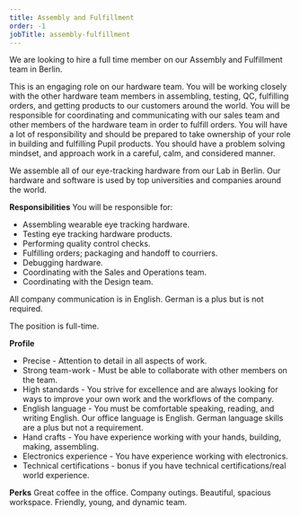 ```yaml
---
title: Assembly and Fulfillment
order: -1
jobTitle: assembly-fulfillment
---
```


We are looking to hire a full time member on our Assembly and Fulfillment team in Berlin.

This is an engaging role on our hardware team. You will be working closely with the other hardware team members in assembling, testing, QC, fulfilling orders, and getting products to our customers around the world. You will be responsible for coordinating and communicating with our sales team and other members of the hardware team in order to fulfill orders. You will have a lot of responsibility and should be prepared to take ownership of your role in building and fulfilling Pupil products. You should have a problem solving mindset, and approach work in a careful, calm, and considered manner.

We assemble all of our eye-tracking hardware from our Lab in Berlin. Our hardware and software is used by top universities and companies around the world.

**Responsibilities**
You will be responsible for:
- Assembling wearable eye tracking hardware.
- Testing eye tracking hardware products.
- Performing quality control checks.
- Fulfilling orders; packaging and handoff to courriers.
- Debugging hardware.
- Coordinating with the Sales and Operations team.
- Coordinating with the Design team. 

All company communication is in English. German is a plus but is not required.

The position is full-time.

**Profile**
- Precise - Attention to detail in all aspects of work.
- Strong team-work - Must be able to collaborate with other members on the team.
- High standards - You strive for excellence and are always looking for ways to improve your own work and the workflows of the company.
- English language - You must be comfortable speaking, reading, and writing English. Our office language is English. German language skills are a plus but not a requirement.
- Hand crafts - You have experience working with your hands, building, making, assembling.
- Electronics experience - You have experience working with electronics.
- Technical certifications - bonus if you have technical certifications/real world experience.

**Perks**
Great coffee in the office. Company outings. Beautiful, spacious workspace. Friendly, young, and dynamic team.